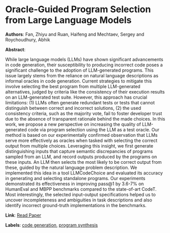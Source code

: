# Oracle-Guided Program Selection from Large Language Models

**Authors**: Fan, Zhiyu and Ruan, Haifeng and Mechtaev, Sergey and Roychoudhury, Abhik

**Abstract**:

While large language models (LLMs) have shown significant advancements in code generation, their susceptibility to producing incorrect code poses a significant challenge to the adoption of LLM-generated programs. This issue largely stems from the reliance on natural language descriptions as informal oracles in code generation. Current strategies to mitigate this involve selecting the best program from multiple LLM-generated alternatives, judged by criteria like the consistency of their execution results on an LLM-generated test suite. However, this approach has crucial limitations: (1) LLMs often generate redundant tests or tests that cannot distinguish between correct and incorrect solutions, (2) the used consistency criteria, such as the majority vote, fail to foster developer trust due to the absence of transparent rationale behind the made choices. In this work, we propose a new perspective on increasing the quality of LLM-generated code via program selection using the LLM as a test oracle. Our method is based on our experimentally confirmed observation that LLMs serve more effectively as oracles when tasked with selecting the correct output from multiple choices. Leveraging this insight, we first generate distinguishing inputs that capture semantic discrepancies of programs sampled from an LLM, and record outputs produced by the programs on these inputs. An LLM then selects the most likely to be correct output from these, guided by the natural language problem description. We implemented this idea in a tool LLMCodeChoice and evaluated its accuracy in generating and selecting standalone programs. Our experiments demonstrated its effectiveness in improving pass@1 by 3.6-7\% on HumanEval and MBPP benchmarks compared to the state-of-art CodeT. Most interestingly, the selected input-output specifications helped us to uncover incompleteness and ambiguities in task descriptions and also identify incorrect ground-truth implementations in the benchmarks.

**Link**: [Read Paper](https://doi.org/10.1145/3650212.3680308)

**Labels**: [code generation](../../labels/code_generation.md), [program synthesis](../../labels/program_synthesis.md)
